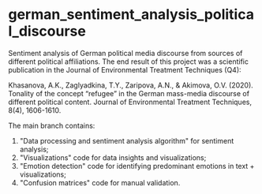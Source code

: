# german_sentiment_analysis_political_discourse
Sentiment analysis of German political media discourse from sources of different political affiliations.
The end result of this project was a scientific publication in the Journal of Environmental Treatment Techniques (Q4):

Khasanova, A.K., Zaglyadkina, T.Y., Zaripova, A.N., & Akimova, O.V. (2020). Tonality of the concept “refugee” in the German mass-media discourse of different political content. Journal of Environmental Treatment Techniques, 8(4), 1606-1610.  

The main branch contains:
1) "Data processing and sentiment analysis algorithm" for sentiment analysis;
2) "Visualizations" code for data insights and visualizations; 
3) "Emotion detection" code for identifying predominant emotions in text + visualizations;
4) "Confusion matrices" code for manual validation. 
